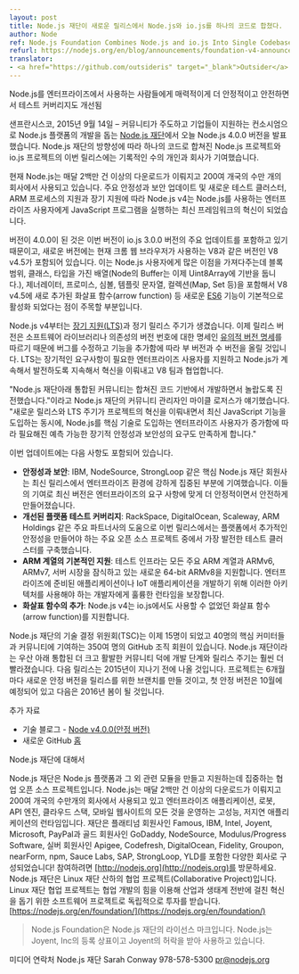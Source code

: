 ```yaml
---
layout: post
title: Node.js 재단이 새로운 릴리스에서 Node.js와 io.js를 하나의 코드로 합쳤다.
author: Node
ref: Node.js Foundation Combines Node.js and io.js Into Single Codebase in New Release
refurl: https://nodejs.org/en/blog/announcements/foundation-v4-announce/
translator:
- <a href="https://github.com/outsideris" target="_blank">Outsider</a>
---
```


<!--
More Stability, Security, and Improved Test Coverage Appeals to Growing Number of Enterprises Using Node.js
-->
Node.js를 엔터프라이즈에서 사용하는 사람들에게 매력적이게 더 안정적이고 안전하면서 테스트 커버리지도 개선됨

<!--
SAN FRANCISCO, Sept. 14, 2015 – The [Node.js Foundation](https://nodejs.org/en/foundation/), a community-led and industry-backed consortium to advance the development of the Node.js platform, today announced the release of Node.js version 4.0.0. A record number of individuals and companies helped to contribute to the release, which combines both the Node.js project and io.js project in a single codebase under the direction of the Node.js Foundation.
-->
샌프란시스코, 2015년 9월 14일 – 커뮤니티가 주도하고 기업들이 지원하는 컨소시엄으로 Node.js 플랫폼의
개발을 돕는 [Node.js 재단](https://nodejs.org/en/foundation/)에서 오늘 Node.js 4.0.0
버전을 발표했습니다. Node.js 재단의 방향성에 따라 하나의 코드로 합쳐진 Node.js 프로젝트와 io.js
프로젝트의 이번 릴리스에는 기록적인 수의 개인과 회사가 기여했습니다.

<!--
Currently, Node.js is used by tens of thousands of organizations in more than 200 countries and amasses more than 2 million downloads per month. With major stability and security updates, a new test cluster, support for ARM processors and long-term support, Node.js v4 represents the latest framework innovation for enterprise users leveraging it to run JavaScript programs.
-->
현재 Node.js는 매달 2백만 건 이상의 다운로드가 이뤄지고 200여 개국의 수만 개의 회사에서 사용되고
있습니다. 주요 안정성과 보안 업데이트 및 새로운 테스트 클러스터, ARM 프로세스의 지원과 장기 지원에
따라 Node.js v4는 Node.js를 사용하는 엔터프라이즈 사용자에게 JavaScript 프로그램을 실행하는
최신 프레임워크의 혁신이 되었습니다.

<!--
Named version 4.0.0 because it includes major updates from io.js version 3.0.0, the new release also contains V8 v4.5, the same version of V8 shipping with the Chrome web browser today. This brings with it many bonuses for Node.js users, most notably a raft of new [ES6](https://nodejs.org/en/docs/es6/) features that are enabled by default including block scoping, classes, typed arrays (Node's Buffer is now backed by Uint8Array), generators, Promises, Symbols, template strings, collections (Map, Set, etc.) and new to V8 v4.5, arrow functions.
-->
버전이 4.0.0이 된 것은 이번 버전이 io.js 3.0.0 버전의 주요 업데이트를 포함하고 있기 때문이고,
새로운 버전에는 현재 크롬 웹 브라우저가 사용하는 V8과 같은 버전인 V8 v4.5가 포함되어 있습니다. 이는
Node.js 사용자에게 많은 이점을 가져다주는데 블록 범위, 클래스, 타입을 가진 배열(Node의 Buffer는
이제 Uint8Array에 기반을 둡니다.), 제너레이터, 프로미스, 심볼, 템플릿 문자열,
컬렉션(Map, Set 등)을 포함해서 V8 v4.5에 새로 추가된 화살표 함수(arrow function) 등 새로운
[ES6](https://nodejs.org/en/docs/es6/) 기능이 기본적으로 활성화 되었다는 점이 주목할 부분입니다.

<!--
Node.js v4 also brings a plan for [long-term support (LTS)](https://github.com/nodejs/LTS/) and a regular release cycle. Release versioning now follows the Semantic Versioning Specification, a specification for version numbers of software libraries and similar dependencies, so expect increments of both minor and patch version over the coming weeks as bugs are fixed and features are added. The LTS will support enterprise users that need more long-term requirements and continue the innovation and work with the V8 team to ensure that Node.js continues to evolve.
-->
Node.js v4부터는 [장기 지원(LTS)](https://github.com/nodejs/LTS/)과 정기 릴리스 주기가
생겼습니다. 이제 릴리스 버전은 소프트웨어 라이브러리나 의존성의 버전 번호에 대한 명세인
[유의적 버전 명세](http://semver.org/lang/ko/)를 따르기 때문에 버그를 수정하고 기능을 추가함에
따라 부 버전과 수 버전을 올릴 것입니다. LTS는 장기적인 요구사항이 필요한 엔터프라이즈 사용자를
지원하고 Node.js가 계속해서 발전하도록 지속해서 혁신을 이뤄내고 V8 팀과 협업합니다.

<!--
"Under the Node.js Foundation, our unified community has made incredibly progress in developing a converged codebase,” said Mikeal Rogers, Community Manager of The Node.js Foundation. “We believe that the new release and LTS cycles allow the project to continue its innovation and adopt cutting-edge JavaScript features, while also serving the need for predictable long-term stability and security demanded by a growing number of enterprise users who are proudly adopting Node.js as a key technology.”
-->
"Node.js 재단아래 통합된 커뮤니티는 합쳐진 코드 기반에서 개발하면서 놀랍도록 진전했습니다."이라고
Node.js 재단의 커뮤니티 관리자인 마이클 로저스가 얘기했습니다. "새로운 릴리스와 LTS 주기가 프로젝트의
혁신을 이뤄내면서 최신 JavaScript 기능을 도입하는 동시에, Node.js를 핵심 기술로 도입하는 엔터프라이즈
사용자가 증가함에 따라 필요해진 예측 가능한 장기적 안정성과 보안성의 요구도 만족하게 합니다."

<!--
Additional updates include:

* **Stability and Security**: Key Node.js Foundation members, such as IBM, NodeSource and StrongLoop, contributed a strong enterprise-focus to the latest release. Their contributions make this latest version more stable and secure for enterprise needs.
* **Improved Platform Test Coverage**: With the assistance of some major partners, including RackSpace, DigitalOcean, Scaleway and ARM Holdings, the new release has built one of the most advanced testing clusters of any major open source project creating additional stability to the platform.
* **First-Class Coverage of ARM variants**: All major ARM variants, ARMv6, ARMv7, and the brand new 64-bit ARMv8, which is making major inroads in the server market, are supported as part of the test infrastructure. Developers who need to use these architectures for developing enterprise-ready and IoT applications are assured solid runtime.
* **Addition of Arrow Functions**: Node.js v4 now includes arrow functions, an addition that was not previously available even in io.js.
-->
이번 업데이트에는 다음 사항도 포함되어 있습니다.

* **안정성과 보안**: IBM, NodeSource, StrongLoop 같은 핵심 Node.js 재단 회원사는 최신 릴리스에서 엔터프라이즈 환경에 강하게 집중된 부분에 기여했습니다. 이들의 기여로 최신 버전은 엔터프라이즈의 요구 사항에 맞게 더 안정적이면서 안전하게 만들어졌습니다.
* **개선된 플랫폼 테스트 커버리지**: RackSpace, DigitalOcean, Scaleway, ARM Holdings 같은 주요 파트너사의 도움으로 이번 릴리스에서는 플랫폼에서 추가적인 안정성을 만들어야 하는 주요 오픈 소스 프로젝트 중에서 가장 발전한 테스트 클러스터를 구축했습니다.
* **ARM 계열의 기본적인 지원**: 테스트 인프라는 모든 주요 ARM 계열과 ARMv6, ARMv7, 서버 시장을 잠식하고 있는 새로운 64-bit ARMv8을 지원합니다. 엔터프라이즈에 준비된 애플리케이션이나 IoT 애플리케이션을 개발하기 위해 이러한 아키텍처를 사용해야 하는 개발자에게 훌륭한 런타임을 보장합니다.
* **화살표 함수의 추가**: Node.js v4는 io.js에서도 사용할 수 없었던 화살표 함수(arrow function)를 지원합니다.

<!--
The technical steering committee for the Node.js Foundation is now 15 members strong with 40 plus core committers and 350+ GitHub organization members contributing to the community. The development process and release cycles are much faster due to the large, active community united under the Node.js Foundation umbrella. The next release is planned before the end of 2015. In parallel, the project will be branching a new stable line of releases every six months, with one planned in October and another for spring of 2016.
-->
Node.js 재단의 기술 결정 위원회(TSC)는 이제 15명이 되었고 40명의 핵심 커미터들과 커뮤니티에
기여하는 350여 명의 GitHub 조직 회원이 있습니다. Node.js 재단이라는 우산 아래 통합된 더 크고
활발한 커뮤니티 덕에 개발 단계와 릴리스 주기는 훨씬 더 빨라졌습니다. 다음 릴리스는 2015년이 지나기
전에 나올 것입니다. 프로젝트는 6개월마다 새로운 안정 버전을 릴리스를 위한 브랜치를 만들 것이고,
첫 안정 버전은 10월에 예정되어 있고 다음은 2016년 봄이 될 것입니다.

<!--
Additional Resources
* Technical Blog - [Node v4.0.0 (Stable)](https://nodejs.org/en/blog/release/v4.0.0/)
* New GitHub [home](https://github.com/nodejs/node)
-->
추가 자료

* 기술 블로그 - [Node v4.0.0(안정 버전)](http://nodejs.github.io/iojs-ko/articles/2015/09/08/release-v4.0.0/)
* 새로운 GitHub [홈](https://github.com/nodejs/node)

<!--
About Node.js Foundation
Node.js Foundation is a collaborative open source project dedicated to building and supporting the Node.js platform and other related modules. Node.js is used by tens of thousands of organizations in more than 200 countries and amasses more than 2 million downloads per month. It is the runtime of choice for high-performance, low latency applications, powering everything from enterprise applications, robots, API engines, cloud stacks and mobile websites. The Foundation is made up of a diverse group of companies including Platinum members Famous, IBM, Intel, Joyent, Microsoft and PayPal. Gold members include GoDaddy, NodeSource and Modulus/Progress Software, and Silver members include Apigee, Codefresh, DigitalOcean, Fidelity, Groupon, nearForm, npm, Sauce Labs, SAP, StrongLoop and YLD!. Get involved here: [http://nodejs.org](http://nodejs.org).
The Node.js Foundation is a Collaborative Project at The Linux Foundation. Linux Foundation Collaborative Projects are independently funded software projects that harness the power of collaborative development to fuel innovation across industries and ecosystems. [https://nodejs.org/en/foundation/](https://nodejs.org/en/foundation/)
-->
Node.js 재단에 대해서

Node.js 재단은 Node.js 플랫폼과 그 외 관련 모듈을 만들고 지원하는데 집중하는 협업 오픈 소스
프로젝트입니다. Node.js는 매달 2백만 건 이상의 다운로드가 이뤄지고 200여 개국의 수만개의 회사에서
사용되고 있고 엔터프라이즈 애플리케이션, 로봇, API 엔진, 클라우드 스택, 모바일 웹사이트의 모든 것을
운영하는 고성능, 저지연 애플리케이션의 런타임입니다. 재단은 플래티넘 회원사인 Famous, IBM, Intel,
Joyent, Microsoft, PayPal과 골드 회원사인 GoDaddy, NodeSource, Modulus/Progress
Software, 실버 회원사인 Apigee, Codefresh, DigitalOcean, Fidelity, Groupon,
nearForm, npm, Sauce Labs, SAP, StrongLoop, YLD를 포함한 다양한 회사로 구성되었습니다!
참여하려면 [http://nodejs.org](http://nodejs.org)를 방문하세요.
Node.js 재단은 Linux 재단 산하의 협업 프로젝트(Collaborative Project)입니다. Linux 재단
협업 프로젝트는 협업 개발의 힘을 이용해 산업과 생태계 전반에 걸친 혁신을 돕기 위한 소프트웨어 프로젝트로
독립적으로 투자를 받습니다. [https://nodejs.org/en/foundation/](https://nodejs.org/en/foundation/)

<!--
> Node.js Foundation is a licensed mark of Node.js Foundation. Node.js is a trademark of Joyent, Inc. and is used with its permission

Media Contact
Node.js Foundation
Sarah Conway
978-578-5300
pr@nodejs.org
-->
> Node.js Foundation은 Node.js 재단의 라이선스 마크입니다. Node.js는 Joyent, Inc의 등록 상표이고 Joyent의 허락을 받아 사용하고 있습니다.

미디어 연락처
Node.js 재단
Sarah Conway
978-578-5300
pr@nodejs.org
